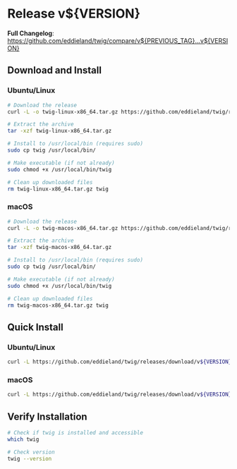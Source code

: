 # Release v${VERSION}

**Full Changelog**: https://github.com/eddieland/twig/compare/v${PREVIOUS_TAG}...v${VERSION}

## Download and Install

### Ubuntu/Linux

```bash
# Download the release
curl -L -o twig-linux-x86_64.tar.gz https://github.com/eddieland/twig/releases/download/v${VERSION}/twig-linux-x86_64-v${VERSION}.tar.gz

# Extract the archive
tar -xzf twig-linux-x86_64.tar.gz

# Install to /usr/local/bin (requires sudo)
sudo cp twig /usr/local/bin/

# Make executable (if not already)
sudo chmod +x /usr/local/bin/twig

# Clean up downloaded files
rm twig-linux-x86_64.tar.gz twig
```

### macOS

```bash
# Download the release
curl -L -o twig-macos-x86_64.tar.gz https://github.com/eddieland/twig/releases/download/v${VERSION}/twig-macos-x86_64-v${VERSION}.tar.gz

# Extract the archive
tar -xzf twig-macos-x86_64.tar.gz

# Install to /usr/local/bin (requires sudo)
sudo cp twig /usr/local/bin/

# Make executable (if not already)
sudo chmod +x /usr/local/bin/twig

# Clean up downloaded files
rm twig-macos-x86_64.tar.gz twig
```

## Quick Install

### Ubuntu/Linux

```bash
curl -L https://github.com/eddieland/twig/releases/download/v${VERSION}/twig-linux-x86_64-v${VERSION}.tar.gz | tar -xz && sudo cp twig /usr/local/bin/ && sudo chmod +x /usr/local/bin/twig && rm twig
```

### macOS

```bash
curl -L https://github.com/eddieland/twig/releases/download/v${VERSION}/twig-macos-x86_64-v${VERSION}.tar.gz | tar -xz && sudo cp twig /usr/local/bin/ && sudo chmod +x /usr/local/bin/twig && rm twig
```

## Verify Installation

```bash
# Check if twig is installed and accessible
which twig

# Check version
twig --version
```
